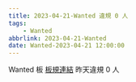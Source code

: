 ```yaml
---
title: 2023-04-21-Wanted 違規 0 人
tags:
    - Wanted
abbrlink: 2023-04-21-Wanted
date: Wanted-2023-04-21 12:00:00
---
```

Wanted 板 [板規連結](https://www.ptt.cc/bbs/Wanted/M.1608829773.A.D3B.html)
昨天違規 0 人
